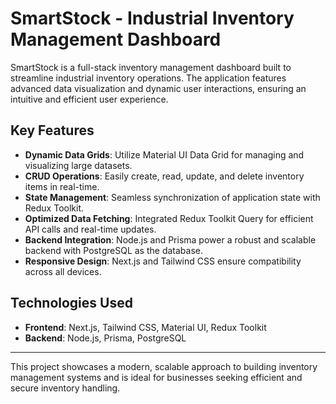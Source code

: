 # SmartStock - Industrial Inventory Management Dashboard

SmartStock is a full-stack inventory management dashboard built to streamline industrial inventory operations. The application features advanced data visualization and dynamic user interactions, ensuring an intuitive and efficient user experience.

## Key Features
- **Dynamic Data Grids**: Utilize Material UI Data Grid for managing and visualizing large datasets.
- **CRUD Operations**: Easily create, read, update, and delete inventory items in real-time.
- **State Management**: Seamless synchronization of application state with Redux Toolkit.
- **Optimized Data Fetching**: Integrated Redux Toolkit Query for efficient API calls and real-time updates.
- **Backend Integration**: Node.js and Prisma power a robust and scalable backend with PostgreSQL as the database.
- **Responsive Design**: Next.js and Tailwind CSS ensure compatibility across all devices.

## Technologies Used
- **Frontend**: Next.js, Tailwind CSS, Material UI, Redux Toolkit
- **Backend**: Node.js, Prisma, PostgreSQL

---

This project showcases a modern, scalable approach to building inventory management systems and is ideal for businesses seeking efficient and secure inventory handling.
